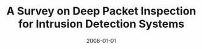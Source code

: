 ---
title: "A Survey on Deep Packet Inspection for Intrusion Detection Systems"
collection: publications
permalink: /publication/2008-01-01-A-Survey-on-Deep-Packet-Inspection-for-Intrusion-Detection-Systems
date: 2008-01-01
venue: 'Korea Telecommunication Magazine'
paperurl: 'http://arxiv.org/abs/0803.0037'
citation: ' Tamer AbuHmed,  David Mohaisen,  DaeHun Nyang, &quot;A Survey on Deep Packet Inspection for Intrusion Detection Systems.&quot; CoRR, 2008.'
---
